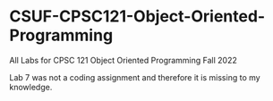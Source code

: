 # CSUF-CPSC121-Object-Oriented-Programming
All Labs for CPSC 121 Object Oriented Programming Fall 2022

Lab 7 was not a coding assignment and therefore it is missing to my knowledge.
